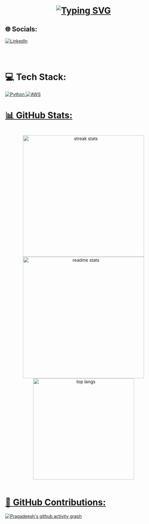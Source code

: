 <h1 align="center">
<a href="https://git.io/typing-svg"><img src="https://readme-typing-svg.herokuapp.com?font=Sansita+Swashed&weight=500&size=23&pause=1000&color=1FA8FF&center=true&vCenter=true&width=435&lines=Hey+There!!%F0%9F%91%8B;I'm+Pragadeesh%F0%9F%98%8E" alt="Typing SVG" /></a>
</h1>

## 🌐 Socials:
[![LinkedIn](https://img.shields.io/badge/LinkedIn-%230077B5.svg?logo=linkedin&logoColor=white)](https://linkedin.com/in/praga1482) 

  <br><br>

# 💻 Tech Stack:
<a href='https://www.bing.com/search?q=python&cvid=0b75638946404f448515acf24c66d3ed&gs_lcrp=EgRlZGdlKgYIABAAGEAyBggAEAAYQDIGCAEQRRhBMgYIAhAuGEAyBggDEAAYQDIGCAQQABhAMgYIBRAAGEAyBggGEAAYQDIGCAcQRRg8MgYICBBFGDzSAQg3NjQzajBqNKgCCLACAQ&FORM=ANAB01&PC=W192'> ![Python](https://img.shields.io/badge/python-3670A0?style=plastic&logo=python&logoColor=ffdd54) <a href='https://www.bing.com/search?q=aws&gs_lcrp=EgRlZGdlKgYIABBFGDsyBggAEEUYOzIGCAEQRRg5MgYIAhAAGEAyBggDEAAYQDIGCAQQABhAMgYIBRAjGCcyBggGEEUYQTIGCAcQRRg8MgYICBBFGDzSAQgxNDQ0ajBqOagCALACAA&FORM=ANAB01&PC=W192'>![AWS](https://img.shields.io/badge/AWS-%23FF9900.svg?style=plastic&logo=amazon-aws&logoColor=white) 

# 📊 GitHub Stats:

<br>
<div align=center>
  <img width=390 src="https://github-readme-streak-stats-salesp07.vercel.app/?user=madhan96p&count_private=true&theme=react&border_radius=10" alt="streak stats"/>
  <img width=390 src="https://github-readme-stats-salesp07.vercel.app/api?username=madhan96p&count_private=true&show_icons=true&theme=react&rank_icon=github&border_radius=10" alt="readme stats" />
  <br/>
  <img width=325 align="center" src="https://github-readme-stats-salesp07.vercel.app/api/top-langs/?username=madhan96p&hide=HTML&langs_count=8&layout=compact&theme=react&border_radius=10&size_weight=0.5&count_weight=0.5&exclude_repo=github-readme-stats" alt="top langs" />
</div>

<br>
<h1>🚀 GitHub Contributions:</h1>

[![Pragadeesh's github activity graph](https://github-readme-activity-graph.vercel.app/graph?username=madhan96p&custom_title=Pragadeesh's%20contribution&radius=15&height=490&theme=github-compact&area-color=true&area=true&days=46&hide_border=false)](https://github.com/madhan96p)

